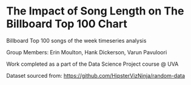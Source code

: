# The Impact of Song Length on The Billboard Top 100 Chart
Billboard Top 100 songs of the week timeseries analysis

Group Members: Erin Moulton, Hank Dickerson, Varun Pavuloori

Work completed as a part of the Data Science Project course @ UVA

Dataset sourced from: https://github.com/HipsterVizNinja/random-data
